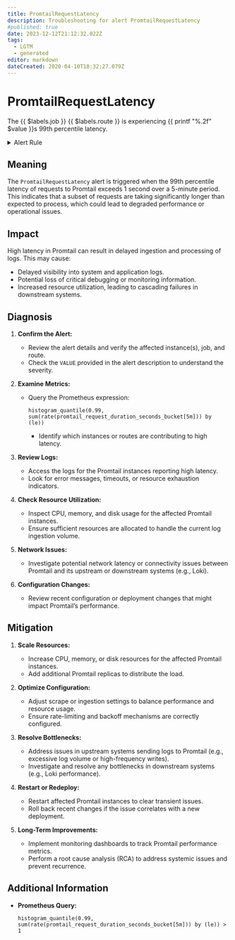 ```yaml
---
title: PromtailRequestLatency
description: Troubleshooting for alert PromtailRequestLatency
#published: true
date: 2023-12-12T21:12:32.022Z
tags: 
  - LGTM
  - generated
editor: markdown
dateCreated: 2020-04-10T18:32:27.079Z
---
```


# PromtailRequestLatency

The {{ $labels.job }} {{ $labels.route }} is experiencing {{ printf "%.2f" $value }}s 99th percentile latency.

<details>
  <summary>Alert Rule</summary>

{{% rule "promtail/promtail-internal.yml" "PromtailRequestLatency" %}}

{{% comment %}}

```yaml
alert: PromtailRequestLatency
expr: histogram_quantile(0.99, sum(rate(promtail_request_duration_seconds_bucket[5m])) by (le)) > 1
for: 5m
labels:
    severity: critical
annotations:
    summary: Promtail request latency (instance {{ $labels.instance }})
    description: |-
        The {{ $labels.job }} {{ $labels.route }} is experiencing {{ printf "%.2f" $value }}s 99th percentile latency.
          VALUE = {{ $value }}
          LABELS = {{ $labels }}
    runbook: https://github.com/srerun/prometheus-alerts/blob/main/content/runbooks/promtail-internal/PromtailRequestLatency.md

```

{{% /comment %}}

</details>



## Meaning
The `PromtailRequestLatency` alert is triggered when the 99th percentile latency of requests to Promtail exceeds 1 second over a 5-minute period. This indicates that a subset of requests are taking significantly longer than expected to process, which could lead to degraded performance or operational issues.

## Impact
High latency in Promtail can result in delayed ingestion and processing of logs. This may cause:
- Delayed visibility into system and application logs.
- Potential loss of critical debugging or monitoring information.
- Increased resource utilization, leading to cascading failures in downstream systems.

## Diagnosis
1. **Confirm the Alert:**
   - Review the alert details and verify the affected instance(s), job, and route.
   - Check the `VALUE` provided in the alert description to understand the severity.

2. **Examine Metrics:**
   - Query the Prometheus expression:
     ```
     histogram_quantile(0.99, sum(rate(promtail_request_duration_seconds_bucket[5m])) by (le))
     ```
     - Identify which instances or routes are contributing to high latency.

3. **Review Logs:**
   - Access the logs for the Promtail instances reporting high latency.
   - Look for error messages, timeouts, or resource exhaustion indicators.

4. **Check Resource Utilization:**
   - Inspect CPU, memory, and disk usage for the affected Promtail instances.
   - Ensure sufficient resources are allocated to handle the current log ingestion volume.

5. **Network Issues:**
   - Investigate potential network latency or connectivity issues between Promtail and its upstream or downstream systems (e.g., Loki).

6. **Configuration Changes:**
   - Review recent configuration or deployment changes that might impact Promtail’s performance.

## Mitigation
1. **Scale Resources:**
   - Increase CPU, memory, or disk resources for the affected Promtail instances.
   - Add additional Promtail replicas to distribute the load.

2. **Optimize Configuration:**
   - Adjust scrape or ingestion settings to balance performance and resource usage.
   - Ensure rate-limiting and backoff mechanisms are correctly configured.

3. **Resolve Bottlenecks:**
   - Address issues in upstream systems sending logs to Promtail (e.g., excessive log volume or high-frequency writes).
   - Investigate and resolve any bottlenecks in downstream systems (e.g., Loki performance).

4. **Restart or Redeploy:**
   - Restart affected Promtail instances to clear transient issues.
   - Roll back recent changes if the issue correlates with a new deployment.

5. **Long-Term Improvements:**
   - Implement monitoring dashboards to track Promtail performance metrics.
   - Perform a root cause analysis (RCA) to address systemic issues and prevent recurrence.

## Additional Information

- **Prometheus Query:**
  ```
  histogram_quantile(0.99, sum(rate(promtail_request_duration_seconds_bucket[5m])) by (le)) > 1
  ```


